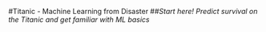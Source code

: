 #Titanic - Machine Learning from Disaster
##*Start here! Predict survival on the Titanic and get familiar with ML basics*

